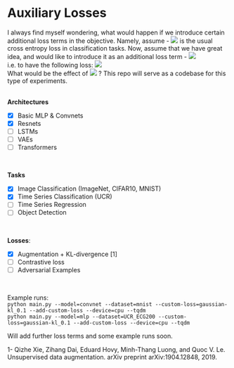 # Auxiliary Losses
I always find myself wondering, what would happen if we introduce certain additional loss terms in the objective. Namely, assume - <img src="https://latex.codecogs.com/gif.latex?%5Cmathcal%7BL%7D_%7BCE%7D" />  is the usual cross entropy loss in classification tasks. Now, assume that we have great idea, and would like to introduce it as an additional loss term - <img src="https://latex.codecogs.com/gif.latex?%5Cmathcal%7BL%7D_%7BCustom%7D" />  
i.e. to have the following loss: <img src="https://latex.codecogs.com/gif.latex?%5Cmathcal%7BL%7D_%7BTotal%7D%20%3D%20%5Cmathcal%7BL%7D_%7BCE%7D%20&plus;%20%5Cmathcal%7BL%7D_%7BCustom%7D" /> <br>
What would be the effect of <img src="https://latex.codecogs.com/gif.latex?%5Cmathcal%7BL%7D_%7BCustom%7D" /> ?
This repo will serve as a codebase for this type of experiments. <br>
<br>

**Architectures**
- [x] Basic MLP & Convnets
- [x] Resnets
- [ ] LSTMs
- [ ] VAEs
- [ ] Transformers

<br>

**Tasks**
- [x] Image Classification (ImageNet, CIFAR10, MNIST)
- [x] Time Series Classification (UCR) 
- [ ] Time Series Regression
- [ ] Object Detection
<br> 

**Losses**: 
- [x] Augmentation + KL-divergence [1]
- [ ] Contrastive loss 
- [ ] Adversarial Examples

<br> 

Example runs: <br>
`python main.py --model=convnet --dataset=mnist --custom-loss=gaussian-kl_0.1 --add-custom-loss --device=cpu --tqdm` <br>
`python main.py --model=mlp --dataset=UCR_ECG200 --custom-loss=gaussian-kl_0.1 --add-custom-loss --device=cpu --tqdm` <br>

Will add further loss terms and some example runs soon. <br>


1- Qizhe Xie, Zihang Dai, Eduard Hovy, Minh-Thang Luong, and Quoc V. Le. Unsupervised data augmentation. arXiv preprint arXiv:1904.12848, 2019.

